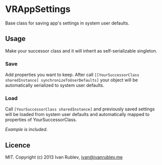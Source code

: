 VRAppSettings
=============

Base class for saving app's settings in system user defaults. 

Usage
-----

Make your successor class and it will inherit as self-serializable singleton.

### Save

Add properties you want to keep. After call ```[[YourSuccessorClass sharedInstance] synchronizeToUserDefaults]``` your object will be automatically serialized to system user defaults.

### Load

Call `[YourSuccessorClass sharedInstance]` and previously saved settings will be loaded from system user defaults and automatically mapped to properties of YourSuccessorClass.

_Example is included_.

Licence
-------

MIT. Copyright (c) 2013 Ivan Rublev, ivan@ivanrublev.me 